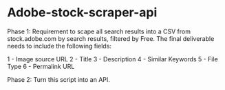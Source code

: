 # Adobe-stock-scraper-api
Phase 1: Requirement to scape all search results into a CSV from stock.adobe.com by search results, filtered by Free. The final deliverable needs to include the following fields:

1 - Image source URL
2 - Title
3 - Description
4 - Similar Keywords
5 - File Type
6 - Permalink URL

Phase 2: Turn this script into an API.
